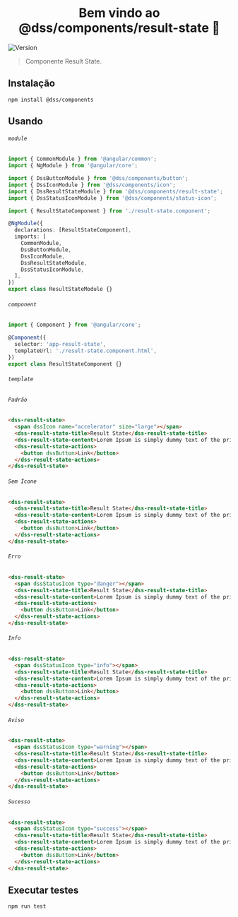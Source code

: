 <h1 align="center">Bem vindo ao @dss/components/result-state 👋</h1>
<p>
  <img alt="Version" src="https://img.shields.io/badge/adicionado%20na%20versão-1.6.0-blue.svg?cacheSeconds=2592000" />
</p>

> Componente Result State.

## Instalação

```shell
npm install @dss/components
```

## Usando

###### `module`

```ts
import { CommonModule } from '@angular/common';
import { NgModule } from '@angular/core';

import { DssButtonModule } from '@dss/components/button';
import { DssIconModule } from '@dss/components/icon';
import { DssResultStateModule } from '@dss/components/result-state';
import { DssStatusIconModule } from '@dss/components/status-icon';

import { ResultStateComponent } from './result-state.component';

@NgModule({
  declarations: [ResultStateComponent],
  imports: [
    CommonModule,
    DssButtonModule,
    DssIconModule,
    DssResultStateModule,
    DssStatusIconModule,
  ],
})
export class ResultStateModule {}
```

###### `component`

```ts
import { Component } from '@angular/core';

@Component({
  selector: 'app-result-state',
  templateUrl: './result-state.component.html',
})
export class ResultStateComponent {}
```

###### `template`

###### `Padrão`

```html
<dss-result-state>
  <span dssIcon name="accelerator" size="large"></span>
  <dss-result-state-title>Result State</dss-result-state-title>
  <dss-result-state-content>Lorem Ipsum is simply dummy text of the printing and typesetting industry.</dss-result-state-content>
  <dss-result-state-actions>
    <button dssButton>Link</button>
  </dss-result-state-actions>
</dss-result-state>
```

###### `Sem Ícone`

```html
<dss-result-state>
  <dss-result-state-title>Result State</dss-result-state-title>
  <dss-result-state-content>Lorem Ipsum is simply dummy text of the printing and typesetting industry.</dss-result-state-content>
  <dss-result-state-actions>
    <button dssButton>Link</button>
  </dss-result-state-actions>
</dss-result-state>
```

###### `Erro`

```html
<dss-result-state>
  <span dssStatusIcon type="danger"></span>
  <dss-result-state-title>Result State</dss-result-state-title>
  <dss-result-state-content>Lorem Ipsum is simply dummy text of the printing and typesetting industry.</dss-result-state-content>
  <dss-result-state-actions>
    <button dssButton>Link</button>
  </dss-result-state-actions>
</dss-result-state>
```

###### `Info`

```html
<dss-result-state>
  <span dssStatusIcon type="info"></span>
  <dss-result-state-title>Result State</dss-result-state-title>
  <dss-result-state-content>Lorem Ipsum is simply dummy text of the printing and typesetting industry.</dss-result-state-content>
  <dss-result-state-actions>
    <button dssButton>Link</button>
  </dss-result-state-actions>
</dss-result-state>
```

###### `Aviso`

```html
<dss-result-state>
  <span dssStatusIcon type="warning"></span>
  <dss-result-state-title>Result State</dss-result-state-title>
  <dss-result-state-content>Lorem Ipsum is simply dummy text of the printing and typesetting industry.</dss-result-state-content>
  <dss-result-state-actions>
    <button dssButton>Link</button>
  </dss-result-state-actions>
</dss-result-state>
```

###### `Sucesso`

```html
<dss-result-state>
  <span dssStatusIcon type="success"></span>
  <dss-result-state-title>Result State</dss-result-state-title>
  <dss-result-state-content>Lorem Ipsum is simply dummy text of the printing and typesetting industry.</dss-result-state-content>
  <dss-result-state-actions>
    <button dssButton>Link</button>
  </dss-result-state-actions>
</dss-result-state>
```

## Executar testes

```shell
npm run test
```

